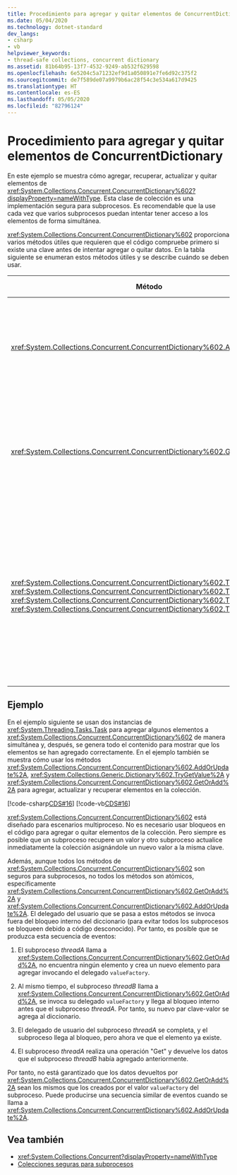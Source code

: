 ```yaml
---
title: Procedimiento para agregar y quitar elementos de ConcurrentDictionary
ms.date: 05/04/2020
ms.technology: dotnet-standard
dev_langs:
- csharp
- vb
helpviewer_keywords:
- thread-safe collections, concurrent dictionary
ms.assetid: 81b64b95-13f7-4532-9249-ab532f629598
ms.openlocfilehash: 6e5204c5a71232ef9d1a050891e7fe6d92c375f2
ms.sourcegitcommit: de7f589de07a9979b6ac28f54c3e534a617d9425
ms.translationtype: HT
ms.contentlocale: es-ES
ms.lasthandoff: 05/05/2020
ms.locfileid: "82796124"
---
```

# <a name="how-to-add-and-remove-items-from-a-concurrentdictionary"></a>Procedimiento para agregar y quitar elementos de ConcurrentDictionary

En este ejemplo se muestra cómo agregar, recuperar, actualizar y quitar elementos de <xref:System.Collections.Concurrent.ConcurrentDictionary%602?displayProperty=nameWithType>. Esta clase de colección es una implementación segura para subprocesos. Es recomendable que la use cada vez que varios subprocesos puedan intentar tener acceso a los elementos de forma simultánea.

<xref:System.Collections.Concurrent.ConcurrentDictionary%602> proporciona varios métodos útiles que requieren que el código compruebe primero si existe una clave antes de intentar agregar o quitar datos. En la tabla siguiente se enumeran estos métodos útiles y se describe cuándo se deben usar.

| Método | Cuándo se usa… |
|--|--|
| <xref:System.Collections.Concurrent.ConcurrentDictionary%602.AddOrUpdate%2A> | Quiere agregar un nuevo valor para una clave especificada y, si la clave ya existe, quiere reemplazar su valor. |
| <xref:System.Collections.Concurrent.ConcurrentDictionary%602.GetOrAdd%2A> | Quiere recuperar el valor existente de una clave especificada y, si la clave no existe, quiere especificar un par de clave/valor. |
| <xref:System.Collections.Concurrent.ConcurrentDictionary%602.TryAdd%2A>, <xref:System.Collections.Concurrent.ConcurrentDictionary%602.TryGetValue%2A>, <xref:System.Collections.Concurrent.ConcurrentDictionary%602.TryUpdate%2A>, <xref:System.Collections.Concurrent.ConcurrentDictionary%602.TryRemove%2A> | Quiere agregar, obtener, actualizar o quitar un par de clave/valor y, si la clave ya existe o se produce un error en el intento por cualquier otra razón, quiere realizar alguna acción alternativa. |

## <a name="example"></a>Ejemplo

En el ejemplo siguiente se usan dos instancias de <xref:System.Threading.Tasks.Task> para agregar algunos elementos a <xref:System.Collections.Concurrent.ConcurrentDictionary%602> de manera simultánea y, después, se genera todo el contenido para mostrar que los elementos se han agregado correctamente. En el ejemplo también se muestra cómo usar los métodos <xref:System.Collections.Concurrent.ConcurrentDictionary%602.AddOrUpdate%2A>, <xref:System.Collections.Generic.Dictionary%602.TryGetValue%2A> y <xref:System.Collections.Concurrent.ConcurrentDictionary%602.GetOrAdd%2A> para agregar, actualizar y recuperar elementos en la colección.

[!code-csharp[CDS#16](../../../../samples/snippets/csharp/VS_Snippets_Misc/cds/cs/cds_dictionaryhowto.cs#16)]
[!code-vb[CDS#16](../../../../samples/snippets/visualbasic/VS_Snippets_Misc/cds/vb/cds_concdict.vb#16)]

<xref:System.Collections.Concurrent.ConcurrentDictionary%602> está diseñado para escenarios multiproceso. No es necesario usar bloqueos en el código para agregar o quitar elementos de la colección. Pero siempre es posible que un subproceso recupere un valor y otro subproceso actualice inmediatamente la colección asignándole un nuevo valor a la misma clave.

Además, aunque todos los métodos de <xref:System.Collections.Concurrent.ConcurrentDictionary%602> son seguros para subprocesos, no todos los métodos son atómicos, específicamente <xref:System.Collections.Concurrent.ConcurrentDictionary%602.GetOrAdd%2A> y <xref:System.Collections.Concurrent.ConcurrentDictionary%602.AddOrUpdate%2A>. El delegado del usuario que se pasa a estos métodos se invoca fuera del bloqueo interno del diccionario (para evitar todos los subprocesos se bloqueen debido a código desconocido). Por tanto, es posible que se produzca esta secuencia de eventos:

1. El subproceso _threadA_ llama a <xref:System.Collections.Concurrent.ConcurrentDictionary%602.GetOrAdd%2A>, no encuentra ningún elemento y crea un nuevo elemento para agregar invocando el delegado `valueFactory`.

1. Al mismo tiempo, el subproceso _threadB_ llama a <xref:System.Collections.Concurrent.ConcurrentDictionary%602.GetOrAdd%2A>, se invoca su delegado `valueFactory` y llega al bloqueo interno antes que el subproceso _threadA_. Por tanto, su nuevo par clave-valor se agrega al diccionario.

1. El delegado de usuario del subproceso _threadA_ se completa, y el subproceso llega al bloqueo, pero ahora ve que el elemento ya existe.

1. El subproceso _threadA_ realiza una operación "Get" y devuelve los datos que el subproceso _threadB_ había agregado anteriormente.

Por tanto, no está garantizado que los datos devueltos por <xref:System.Collections.Concurrent.ConcurrentDictionary%602.GetOrAdd%2A> sean los mismos que los creados por el valor `valueFactory` del subproceso. Puede producirse una secuencia similar de eventos cuando se llama a <xref:System.Collections.Concurrent.ConcurrentDictionary%602.AddOrUpdate%2A>.

## <a name="see-also"></a>Vea también

- <xref:System.Collections.Concurrent?displayProperty=nameWithType>
- [Colecciones seguras para subprocesos](../../../../docs/standard/collections/thread-safe/index.md)
